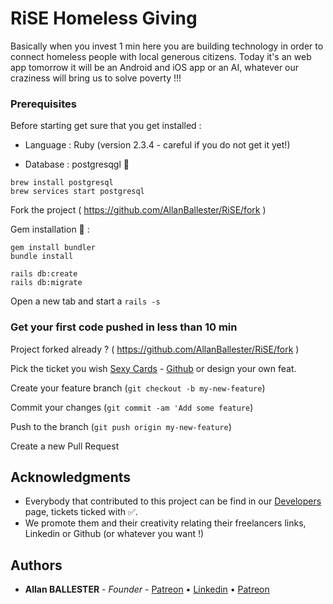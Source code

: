 # RiSE Homeless Giving

Basically when you invest 1 min here you are building technology in order to connect homeless people with local generous citizens. Today it's an web app tomorrow it will be an Android and iOS app or an AI, whatever our craziness will bring us to solve poverty !!!


### Prerequisites

Before starting get sure that you get installed :

* Language : Ruby  (version 2.3.4 - careful if you do not get it yet!)

* Database : postgresqgl 🐘
```
brew install postgresql
brew services start postgresql
```

Fork the project ( https://github.com/AllanBallester/RiSE/fork )

Gem installation 💎 :

```
gem install bundler
bundle install
```

```
rails db:create
rails db:migrate
```

Open a new tab and start a `rails -s`

### Get your first code pushed in less than 10 min

Project forked already ? ( https://github.com/AllanBallester/RiSE/fork )

Pick the ticket you wish [Sexy Cards](https://www.risekindness.com/pages/developers) - [Github](https://github.com/AllanBallester/RiSE/issues) or design your own feat.

Create your feature branch (`git checkout -b my-new-feature`)

Commit your changes (`git commit -am 'Add some feature`)

Push to the branch (`git push origin my-new-feature`)

Create a new Pull Request

## Acknowledgments

* Everybody that contributed to this project can be find in our [Developers](https://www.risekindness.com/pages/developers) page, tickets ticked with ✅.
* We promote them and their creativity relating their freelancers links, Linkedin or Github (or whatever you want !)

## Authors

* **Allan BALLESTER** - *Founder* - [Patreon](https://www.patreon.com/allanballester) • [Linkedin](https://www.linkedin.com/in/allan-ballester/) • [Patreon](https://www.strava.com/athletes/32814343)
